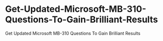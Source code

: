 # Get-Updated-Microsoft-MB-310-Questions-To-Gain-Brilliant-Results
Get Updated Microsoft MB-310 Questions To Gain Brilliant Results
